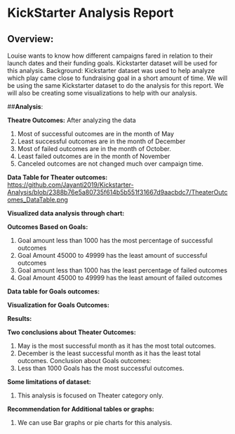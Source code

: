
#		**KickStarter Analysis Report**


## **Overview:**
Louise wants to know how different campaigns fared in relation to their launch dates and their funding goals. Kickstarter dataset will be used for this analysis. 
Background:
Kickstarter dataset was used to help analyze which play came close to fundraising goal in a short amount of time. We will be using the same Kickstarter dataset to do the analysis for this report. We will also be creating some visualizations to help with our analysis.

##**Analysis**:

**Theatre Outcomes:**
After analyzing the data
1.	Most of successful outcomes are in the month of May
2.	Least successful outcomes are in the month of December
3.	Most of failed outcomes are in the month of October.
4.	Least failed outcomes are in the month of November
5.	Canceled outcomes are not changed much over campaign time.

**Data Table for Theater outcomes:**
 https://github.com/Jayanti2019/Kickstarter-Analysis/blob/2388b76e5a80735f614b5b551f31667d9aacbdc7/TheaterOutcomes_DataTable.png
 
**Visualized data analysis through chart:**
 

**Outcomes Based on Goals:**
1.	Goal amount less than 1000 has the most percentage of successful outcomes
2.	Goal Amount 45000 to 49999 has the least amount of successful outcomes
3.	Goal amount less than 1000 has the least percentage of failed outcomes
4.	Goal Amount 45000 to 49999 has the least amount of failed outcomes

**Data table for Goals outcomes:**
 

**Visualization for Goals Outcomes:**
 

**Results:**

**Two conclusions about Theater Outcomes:**
1.	May is the most successful month as it has the most total outcomes.
2.	December is the least successful month as it has the least total outcomes. 
Conclusion about Goals outcomes:
1.	Less than 1000 Goals has the most successful outcomes.

**Some limitations of dataset:**
1.	This analysis is focused on Theater category only. 

**Recommendation for Additional tables or graphs:**
1.	We can use Bar graphs or pie charts for this analysis.

